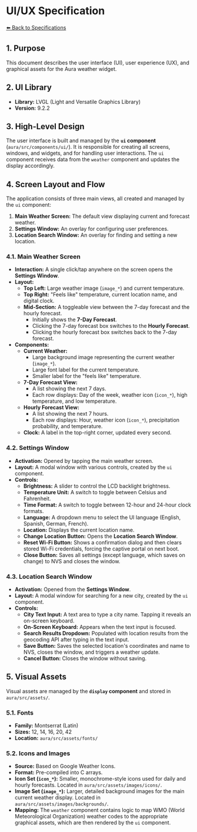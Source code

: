 # UI/UX Specification

[⬅️ Back to Specifications](../SPECS.md)

## 1. Purpose

This document describes the user interface (UI), user experience (UX), and graphical assets for the Aura weather widget.

## 2. UI Library

-   **Library:** LVGL (Light and Versatile Graphics Library)
-   **Version:** 9.2.2

## 3. High-Level Design

The user interface is built and managed by the **`ui` component** (`aura/src/components/ui/`). It is responsible for creating all screens, windows, and widgets, and for handling user interactions. The `ui` component receives data from the `weather` component and updates the display accordingly.

## 4. Screen Layout and Flow

The application consists of three main views, all created and managed by the `ui` component:
1.  **Main Weather Screen:** The default view displaying current and forecast weather.
2.  **Settings Window:** An overlay for configuring user preferences.
3.  **Location Search Window:** An overlay for finding and setting a new location.

### 4.1. Main Weather Screen

-   **Interaction:** A single click/tap anywhere on the screen opens the **Settings Window**.
-   **Layout:**
    -   **Top Left:** Large weather image (`image_*`) and current temperature.
    -   **Top Right:** "Feels like" temperature, current location name, and digital clock.
    -   **Mid-Section:** A toggleable view between the 7-day forecast and the hourly forecast.
        -   Initially shows the **7-Day Forecast**.
        -   Clicking the 7-day forecast box switches to the **Hourly Forecast**.
        -   Clicking the hourly forecast box switches back to the 7-day forecast.
-   **Components:**
    -   **Current Weather:**
        -   Large background image representing the current weather (`image_*`).
        -   Large font label for the current temperature.
        -   Smaller label for the "feels like" temperature.
    -   **7-Day Forecast View:**
        -   A list showing the next 7 days.
        -   Each row displays: Day of the week, weather icon (`icon_*`), high temperature, and low temperature.
    -   **Hourly Forecast View:**
        -   A list showing the next 7 hours.
        -   Each row displays: Hour, weather icon (`icon_*`), precipitation probability, and temperature.
    -   **Clock:** A label in the top-right corner, updated every second.

### 4.2. Settings Window

-   **Activation:** Opened by tapping the main weather screen.
-   **Layout:** A modal window with various controls, created by the `ui` component.
-   **Controls:**
    -   **Brightness:** A slider to control the LCD backlight brightness.
    -   **Temperature Unit:** A switch to toggle between Celsius and Fahrenheit.
    -   **Time Format:** A switch to toggle between 12-hour and 24-hour clock formats.
    -   **Language:** A dropdown menu to select the UI language (English, Spanish, German, French).
    -   **Location:** Displays the current location name.
    -   **Change Location Button:** Opens the **Location Search Window**.
    -   **Reset Wi-Fi Button:** Shows a confirmation dialog and then clears stored Wi-Fi credentials, forcing the captive portal on next boot.
    -   **Close Button:** Saves all settings (except language, which saves on change) to NVS and closes the window.

### 4.3. Location Search Window

-   **Activation:** Opened from the **Settings Window**.
-   **Layout:** A modal window for searching for a new city, created by the `ui` component.
-   **Controls:**
    -   **City Text Input:** A text area to type a city name. Tapping it reveals an on-screen keyboard.
    -   **On-Screen Keyboard:** Appears when the text input is focused.
    -   **Search Results Dropdown:** Populated with location results from the geocoding API after typing in the text input.
    -   **Save Button:** Saves the selected location's coordinates and name to NVS, closes the window, and triggers a weather update.
    -   **Cancel Button:** Closes the window without saving.

## 5. Visual Assets

Visual assets are managed by the **`display` component** and stored in `aura/src/assets/`.

### 5.1. Fonts

-   **Family:** Montserrat (Latin)
-   **Sizes:** 12, 14, 16, 20, 42
-   **Location:** `aura/src/assets/fonts/`

### 5.2. Icons and Images

-   **Source:** Based on Google Weather Icons.
-   **Format:** Pre-compiled into C arrays.
-   **Icon Set (`icon_*`):** Smaller, monochrome-style icons used for daily and hourly forecasts. Located in `aura/src/assets/images/icons/`.
-   **Image Set (`image_*`):** Larger, detailed background images for the main current weather display. Located in `aura/src/assets/images/backgrounds/`.
-   **Mapping:** The `weather` component contains logic to map WMO (World Meteorological Organization) weather codes to the appropriate graphical assets, which are then rendered by the `ui` component. 